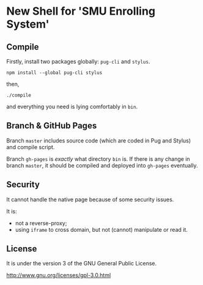 # New Shell for 'SMU Enrolling System'

## Compile
Firstly, install two packages globally: `pug-cli` and `stylus`.

```(shell)
npm install --global pug-cli stylus
```

then,

```(shell)
./compile
```

and everything you need is lying comfortably in `bin`.


## Branch & GitHub Pages
Branch `master` includes source code (which are coded in Pug and Stylus) and
compile script.

Branch `gh-pages` is *exactly* what directory `bin` is. If there is any change
in branch `master`, it should be compiled and deployed into `gh-pages` eventually.


## Security
It cannot handle the native page because of some security issues.

It is:
- not a reverse-proxy;
- using `iframe` to cross domain, but not (cannot) manipulate or read it.


## License
It is under the version 3 of the GNU General Public License.

http://www.gnu.org/licenses/gpl-3.0.html
